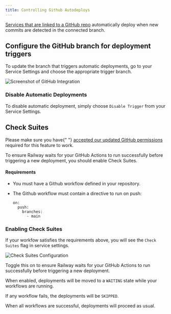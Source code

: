 ```yaml
---
title: Controlling Github Autodeploys
---
```


[Services that are linked to a GitHub repo](/guides/services#deploying-from-a-github-repo) automatically deploy when new commits are detected in the connected branch.

## Configure the GitHub branch for deployment triggers

To update the branch that triggers automatic deployments, go to your Service Settings and choose the appropriate trigger branch.

<Image
src="https://res.cloudinary.com/railway/image/upload/v1699395694/docs/deployTrigger_tuxk5l.png"
alt="Screenshot of GitHub Integration"
layout="responsive"
width={1103} height={523} quality={80} />

### Disable Automatic Deployments

To disable automatic deployment, simply choose `Disable Trigger` from your Service Settings.

## Check Suites

<Banner variant="info">
  Please make sure you have{" "}
  <a href="https://github.com/settings/installations" target="_blank">accepted our updated GitHub permissions</a>
  required for this feature to work.
</Banner>


To ensure Railway waits for your GitHub Actions to run successfully before triggering a new deployment, you should enable Check Suites.

#### Requirements

- You must have a Github workflow defined in your repository.  
- The Github workflow must contain a directive to run on push: 

    ```plaintext
    on:
      push:
        branches:
          - main
    ```
### Enabling Check Suites

If your workfow satisfies the requirements above, you will see the `Check Suites` flag in service settings.

<Image src="https://res.cloudinary.com/railway/image/upload/v1671003153/docs/check-suites.png" alt="Check Suites Configuration" layout="responsive" width={1340} height={392} quality={80} />

Toggle this on to ensure Railway waits for your GitHub Actions to run successfully before triggering a new deployment.

When enabled, deployments will be moved to a `WAITING` state while your workflows are running. 

If any workflow fails, the deployments will be `SKIPPED`. 

When all workflows are successful, deployments will proceed as usual.